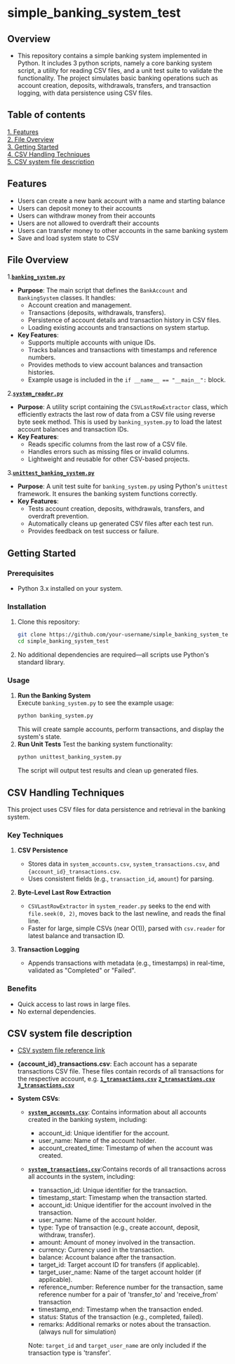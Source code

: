# simple_banking_system_test
 
## Overview
- This repository contains a simple banking system implemented in Python. It includes 3 python scripts, namely a core banking system script, a utility for reading CSV files, and a unit test suite to validate the functionality. The project simulates basic banking operations such as account creation, deposits, withdrawals, transfers, and transaction logging, with data persistence using CSV files.

## Table of contents
[1. Features](#Features)<br>
[2. File Overview](#File-Overview)<br>
[3. Getting Started](#Getting-Started)<br>
[4. CSV Handling Techniques](#CSV-Handling-Techniques)<br>
[5. CSV system file description](#CSV-system-file-description)<br>

## Features
- Users can create a new bank account with a name and starting balance
- Users can deposit money to their accounts
- Users can withdraw money from their accounts
- Users are not allowed to overdraft their accounts
- Users can transfer money to other accounts in the same banking system
- Save and load system state to CSV

## File Overview
1.[**`banking_system.py`**](https://github.com/victor-w-dev/simple_banking_system/blob/main/banking_system.py)
  - **Purpose**: The main script that defines the `BankAccount` and `BankingSystem` classes. It handles:  
     - Account creation and management.  
     - Transactions (deposits, withdrawals, transfers).  
     - Persistence of account details and transaction history in CSV files.  
     - Loading existing accounts and transactions on system startup.  
  - **Key Features**:  
    - Supports multiple accounts with unique IDs.  
    - Tracks balances and transactions with timestamps and reference numbers.  
    - Provides methods to view account balances and transaction histories.  
    - Example usage is included in the `if __name__ == "__main__":` block.

2.[**`system_reader.py`**](https://github.com/victor-w-dev/simple_banking_system/blob/main/system_reader.py)
  - **Purpose**: A utility script containing the `CSVLastRowExtractor` class, which efficiently extracts the last row of data from a CSV file using reverse byte seek method. This is used by `banking_system.py` to load the latest account balances and transaction IDs.  
  - **Key Features**:  
    - Reads specific columns from the last row of a CSV file.  
    - Handles errors such as missing files or invalid columns.  
    - Lightweight and reusable for other CSV-based projects.
    
3.[**`unittest_banking_system.py`**](https://github.com/victor-w-dev/simple_banking_system/blob/main/unittest_banking_system.py)
  - **Purpose**: A unit test suite for `banking_system.py` using Python's `unittest` framework. It ensures the banking system functions correctly.  
  - **Key Features**:  
    - Tests account creation, deposits, withdrawals, transfers, and overdraft prevention.  
    - Automatically cleans up generated CSV files after each test run.  
    - Provides feedback on test success or failure.

## Getting Started

### Prerequisites
- Python 3.x installed on your system.

### Installation
1. Clone this repository:
   ```bash
   git clone https://github.com/your-username/simple_banking_system_test.git
   cd simple_banking_system_test
2. No additional dependencies are required—all scripts use Python's standard library.

### Usage

1. **Run the Banking System**  
   Execute `banking_system.py` to see the example usage:  
   ```bash
   python banking_system.py
   ```
   This will create sample accounts, perform transactions, and display the system's state.
2. **Run Unit Tests**
   Test the banking system functionality:
   ```bash
   python unittest_banking_system.py
   ```
   The script will output test results and clean up generated files.

## CSV Handling Techniques
This project uses CSV files for data persistence and retrieval in the banking system.

### Key Techniques
1. **CSV Persistence**  
   - Stores data in `system_accounts.csv`, `system_transactions.csv`, and `{account_id}_transactions.csv`.  
   - Uses consistent fields (e.g., `transaction_id`, `amount`) for parsing.

2. **Byte-Level Last Row Extraction**  
   - `CSVLastRowExtractor` in `system_reader.py` seeks to the end with `file.seek(0, 2)`, moves back to the last newline, and reads the final line. 
   - Faster for large, simple CSVs (near O(1)), parsed with `csv.reader` for latest balance and transaction ID.
     
3. **Transaction Logging**  
   - Appends transactions with metadata (e.g., timestamps) in real-time, validated as "Completed" or "Failed".

### Benefits
- Quick access to last rows in large files.  
- No external dependencies.

## CSV system file description
- [CSV system file reference link](https://github.com/victor-w-dev/simple_banking_system_test/tree/main/program_run_sample)

- **{account_id}_transactions.csv**: Each account has a separate transactions CSV file.
  These files contain records of all transactions for the respective account,
  e.g. [**`1_transactions.csv`**](https://github.com/victor-w-dev/simple_banking_system_test/blob/main/program_run_sample/1_transactions.csv)
  [**`2_transactions.csv`**](https://github.com/victor-w-dev/simple_banking_system_test/blob/main/program_run_sample/2_transactions.csv)
  [**`3_transactions.csv`**](https://github.com/victor-w-dev/simple_banking_system_test/blob/main/program_run_sample/3_transactions.csv)
- **System CSVs**:
  - [**`system_accounts.csv`**](https://github.com/victor-w-dev/simple_banking_system_test/blob/main/program_run_sample/system_accounts.csv): Contains information about all accounts created in the banking system, including:
    - account_id: Unique identifier for the account.
    - user_name: Name of the account holder.
    - account_created_time: Timestamp of when the account was created.
  - [**`system_transactions.csv`**](https://github.com/victor-w-dev/simple_banking_system_test/blob/main/program_run_sample/system_transactions.csv):Contains records of all transactions across all accounts in the system, including:
    - transaction_id: Unique identifier for the transaction.
    - timestamp_start: Timestamp when the transaction started.
    - account_id: Unique identifier for the account involved in the transaction.
    - user_name: Name of the account holder.
    - type: Type of transaction (e.g., create account, deposit, withdraw, transfer).
    - amount: Amount of money involved in the transaction.
    - currency: Currency used in the transaction.
    - balance: Account balance after the transaction.
    - target_id: Target account ID for transfers (if applicable).
    - target_user_name: Name of the target account holder (if applicable).
    - reference_number: Reference number for the transaction, same reference number for a pair of 'transfer_to' and 'receive_from' transaction
    - timestamp_end: Timestamp when the transaction ended.
    - status: Status of the transaction (e.g., completed, failed).
    - remarks: Additional remarks or notes about the transaction. (always null for simulation)
    
    Note: `target_id` and `target_user_name` are only included if the transaction type is 'transfer'.
